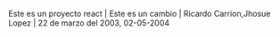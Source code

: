 Este es un proyecto react | Este es un cambio | Ricardo Carrion,Jhosue Lopez | 22 de marzo del 2003, 02-05-2004


